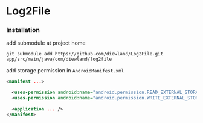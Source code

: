 # Log2File

### Installation

add submodule at project home

```
git submodule add https://github.com/diewland/Log2File.git app/src/main/java/com/diewland/log2file
```

add storage permission in `AndroidManifest.xml`

```xml
<manifest ...>

  <uses-permission android:name="android.permission.READ_EXTERNAL_STORAGE" />
  <uses-permission android:name="android.permission.WRITE_EXTERNAL_STORAGE" />

  <application ... />
</manifest>
```
